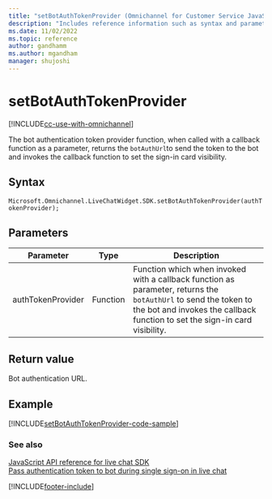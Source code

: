 ```yaml
---
title: "setBotAuthTokenProvider (Omnichannel for Customer Service JavaScript API reference) | MicrosoftDocs"
description: "Includes reference information such as syntax and parameter for the setBotAuthTokenProvider method in Omnichannel for Customer Service JavaScript API reference."
ms.date: 11/02/2022
ms.topic: reference
author: gandhamm
ms.author: mgandham
manager: shujoshi
---
```

# setBotAuthTokenProvider

[!INCLUDE[cc-use-with-omnichannel](../../../../includes/cc-use-with-omnichannel.md)]

The bot authentication token provider function, when called with a callback function as a parameter, returns the `botAuthUrl`to send the token to the bot and invokes the callback function to set the sign-in card visibility.


## Syntax

`Microsoft.Omnichannel.LiveChatWidget.SDK.setBotAuthTokenProvider(authTokenProvider);`

## Parameters

| Parameter | Type | Description |
| ---- | ---- | ---- |
| authTokenProvider | Function |Function which when invoked with a callback function as parameter, returns the `botAuthUrl` to send the token to the bot and invokes the callback function to set the sign-in card visibility. |

## Return value

Bot authentication URL.

## Example

[!INCLUDE[setBotAuthTokenProvider-code-sample](../includes/setBotAuthTokenProvider-code-sample.md)]


### See also

[JavaScript API reference for live chat SDK](../../omnichannel-reference.md)  
[Pass authentication token to bot during single sign-on in live chat](../../../pass-auth-token-sso-live-chat.md)  

[!INCLUDE[footer-include](../../../../includes/footer-banner.md)]
